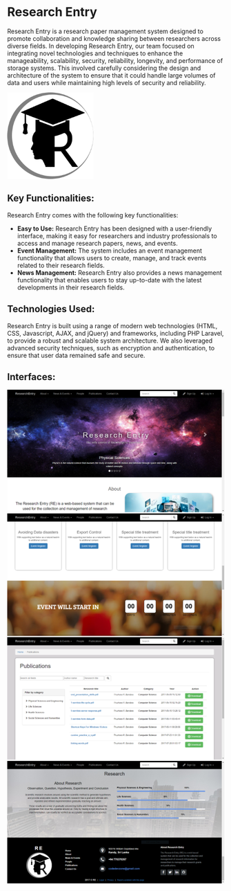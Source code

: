 # Research Entry

Research Entry is a research paper management system designed to promote collaboration and knowledge sharing between researchers across diverse fields. In developing Research Entry, our team focused on integrating novel technologies and techniques to enhance the manageability, scalability, security, reliability, longevity, and performance of storage systems. This involved carefully considering the design and architecture of the system to ensure that it could handle large volumes of data and users while maintaining high levels of security and reliability.

<img src="https://github.com/thusharabandara/research-entry/blob/master/public/image/logo/logo.png" width="200" height="200" styles="padding: 200px" />

## Key Functionalities:

Research Entry comes with the following key functionalities:

* **Easy to Use:** Research Entry has been designed with a user-friendly interface, making it easy for researchers and industry professionals to access and manage research papers, news, and events.
* **Event Management:** The system includes an event management functionality that allows users to create, manage, and track events related to their research fields.
* **News Management:** Research Entry also provides a news management functionality that enables users to stay up-to-date with the latest developments in their research fields.

## Technologies Used:

Research Entry is built using a range of modern web technologies (HTML, CSS, Javascript, AJAX, and jQuery) and frameworks, including PHP Laravel, to provide a robust and scalable system architecture. We also leveraged advanced security techniques, such as encryption and authentication, to ensure that user data remained safe and secure.
  
## Interfaces:

<img src="https://github.com/thusharabandara/research-entry/blob/master/public/image/screenshots/Capture2.PNG" />

<img src="https://github.com/thusharabandara/research-entry/blob/master/public/image/screenshots/Capture.PNG" />

<img src="https://github.com/thusharabandara/research-entry/blob/master/public/image/screenshots/Capture3.PNG" />

<img src="https://github.com/thusharabandara/research-entry/blob/master/public/image/screenshots/Capture1.PNG" />